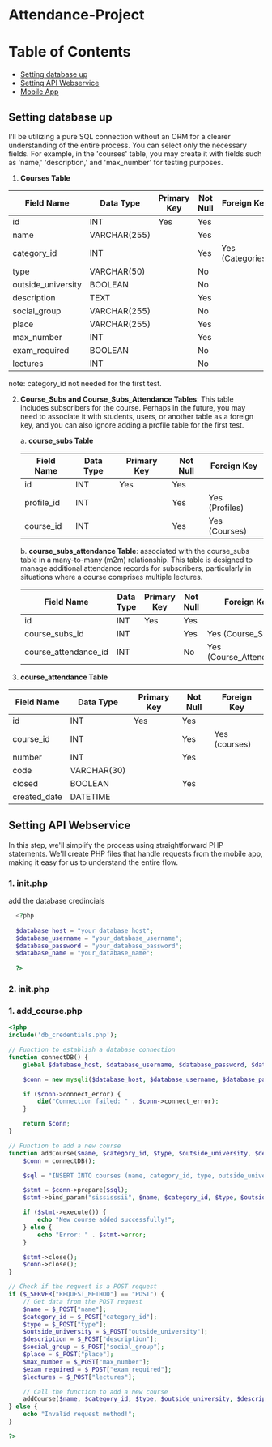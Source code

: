 # Attendance-Project
Table of Contents
=================

* [Setting database up](#setting-database-up)
* [Setting API Webservice](#api)
* [Mobile App](#web-app)

## Setting database up
I'll be utilizing a pure SQL connection without an ORM for a clearer understanding of the entire process. You can select only the necessary fields. For example, in the 'courses' table, you may create it with fields such as 'name,' 'description,' and 'max_number' for testing purposes.

1. **Courses Table**

  | Field Name         | Data Type        | Primary Key | Not Null | Foreign Key     |
  |---------------------|------------------|-------------|----------|-----------------|
  | id                  | INT              | Yes         | Yes      |                 |
  | name               | VARCHAR(255)    |             | Yes      |                 |
  | category_id   | INT              |             | Yes      | Yes (Categories) |
  | type               | VARCHAR(50)     |             | No       |                 |
  | outside_university | BOOLEAN          |             | No       |                 |
  | description    | TEXT             |             | Yes      |                 |
  | social_group | VARCHAR(255)   |             | No       |                 |
  | place             | VARCHAR(255)    |             | Yes      |                 |
  | max_number | INT               |             | Yes      |                 |
  | exam_required | BOOLEAN      |             | No       |                 |
  | lectures        | INT               |             | No       |                 |
  note: category_id not needed for the first test.

2. **Course_Subs and Course_Subs_Attendance Tables**: This table includes subscribers for the course. Perhaps in the future, you may need to associate it with students, users, or another table as a foreign key, and you can also ignore adding a profile table for the first test.

    a. **course_subs Table**
  
    | Field Name         | Data Type  | Primary Key | Not Null | Foreign Key       |
    |--------------------|------------|-------------|----------|-------------------|
    | id                 | INT        | Yes         | Yes      |                   |
    | profile_id         | INT        |             | Yes      | Yes (Profiles)    |
    | course_id          | INT        |             | Yes      | Yes (Courses)     |
  
    b. **course_subs_attendance Table**: associated with the course_subs table in a many-to-many (m2m) relationship. This table is designed to manage additional attendance records for subscribers, particularly in situations where a course comprises multiple lectures.
  
    | Field Name             | Data Type  | Primary Key | Not Null | Foreign Key            |
    |------------------------|------------|-------------|----------|------------------------|
    | id                     | INT        | Yes         | Yes      |                        |
    | course_subs_id         | INT        |             | Yes      | Yes (Course_Subs)      |
    | course_attendance_id   | INT        |             | No       | Yes (Course_Attendance)|

3. **course_attendance Table**

 | Field Name    | Data Type  | Primary Key | Not Null | Foreign Key   |
 |---------------|------------|-------------|----------|---------------|
 | id            | INT        | Yes         | Yes      |               |
 | course_id     | INT        |             | Yes      | Yes (courses) |
 | number        | INT        |             | Yes      |               |
 | code          | VARCHAR(30)|             |          |               |
 | closed        | BOOLEAN    |             | Yes      |               |
 | created_date  | DATETIME   |             |          |               |

## Setting API Webservice
In this step, we'll simplify the process using straightforward PHP statements. We'll create PHP files that handle requests from the mobile app, making it easy for us to understand the entire flow.
### 1. init.php
  add the database credincials
  ```php
    <?php
    
    $database_host = "your_database_host";
    $database_username = "your_database_username";
    $database_password = "your_database_password";
    $database_name = "your_database_name";
    
    ?>
```
### 2. init.php
### 1. add_course.php

```php
<?php
include('db_credentials.php');

// Function to establish a database connection
function connectDB() {
    global $database_host, $database_username, $database_password, $database_name;

    $conn = new mysqli($database_host, $database_username, $database_password, $database_name);

    if ($conn->connect_error) {
        die("Connection failed: " . $conn->connect_error);
    }

    return $conn;
}

// Function to add a new course
function addCourse($name, $category_id, $type, $outside_university, $description, $social_group, $place, $max_number, $exam_required, $lectures) {
    $conn = connectDB();

    $sql = "INSERT INTO courses (name, category_id, type, outside_university, description, social_group, place, max_number, exam_required, lectures) VALUES (?, ?, ?, ?, ?, ?, ?, ?, ?, ?)";

    $stmt = $conn->prepare($sql);
    $stmt->bind_param("sississsii", $name, $category_id, $type, $outside_university, $description, $social_group, $place, $max_number, $exam_required, $lectures);

    if ($stmt->execute()) {
        echo "New course added successfully!";
    } else {
        echo "Error: " . $stmt->error;
    }

    $stmt->close();
    $conn->close();
}

// Check if the request is a POST request
if ($_SERVER["REQUEST_METHOD"] == "POST") {
    // Get data from the POST request
    $name = $_POST["name"];
    $category_id = $_POST["category_id"];
    $type = $_POST["type"];
    $outside_university = $_POST["outside_university"];
    $description = $_POST["description"];
    $social_group = $_POST["social_group"];
    $place = $_POST["place"];
    $max_number = $_POST["max_number"];
    $exam_required = $_POST["exam_required"];
    $lectures = $_POST["lectures"];

    // Call the function to add a new course
    addCourse($name, $category_id, $type, $outside_university, $description, $social_group, $place, $max_number, $exam_required, $lectures);
} else {
    echo "Invalid request method!";
}

?>
```

